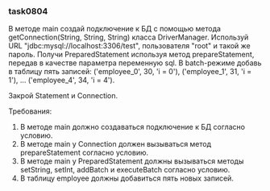 
### task0804

В методе main создай подключение к БД с помощью метода getConnection(String, String, String) класса DriverManager.
Используй URL &quot;jdbc:mysql://localhost:3306/test&quot;, пользователя &quot;root&quot; и такой же пароль.
Получи PreparedStatement используя метод prepareStatement, передав в качестве параметра переменную sql.
В batch-режиме добавь в таблицу пять записей:
(&#39;employee_0&#39;, 30, &#39;i = 0&#39;),
(&#39;employee_1&#39;, 31, &#39;i = 1&#39;),
...
(&#39;employee_4&#39;, 34, &#39;i = 4&#39;).

Закрой Statement и Connection.


Требования:
1.	В методе main должно создаваться подключение к БД согласно условию.
2.	В методе main у Connection должен вызываться метод prepareStatement согласно условию.
3.	В методе main у PreparedStatement должны вызываться методы setString, setInt, addBatch и executeBatch согласно условию.
4.	В таблицу employee должны добавиться пять новых записей.


